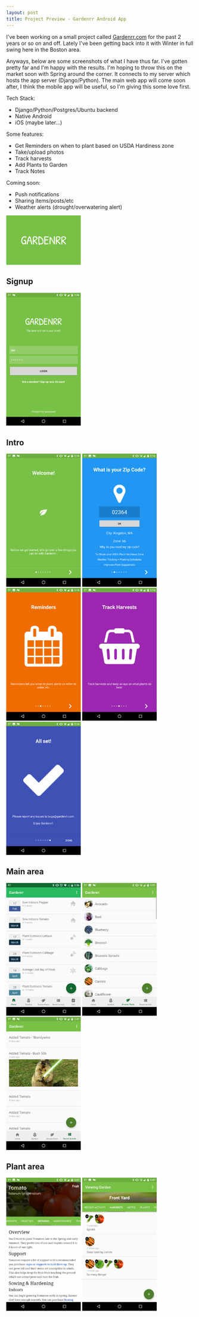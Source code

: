 ```yaml
---
layout: post
title: Project Preview - Gardenrr Android App
---
```


I've been working on a small project called [Gardenrr.com](http://gardenrr.com) for the past 2 years or so on and off. Lately I've been getting back into it with Winter in full swing here in the Boston area.

Anyways, below are some screenshots of what I have thus far. I've gotten pretty far and I'm happy with the results. I'm hoping to throw this on the market soon with Spring around the corner. It connects to my server which hosts the app server (Django/Python). The main web app will come soon after, I think the mobile app will be useful, so I'm giving this some love first. 

Tech Stack:

* Django/Python/Postgres/Ubuntu backend
* Native Android
* iOS (maybe later...)

Some features:

* Get Reminders on when to plant based on USDA Hardiness zone
* Take/upload photos
* Track harvests
* Add Plants to Garden
* Track Notes

Coming soon:

* Push notifications
* Sharing items/posts/etc
* Weather alerts (drought/overwatering alert)

<img src="/images/posts/gardenrr-preview/splash.png" alt="Drawing" style="width: 200px;"/>

## Signup

<img src="/images/posts/gardenrr-preview/login.png" alt="Drawing" style="width: 200px;"/>

## Intro

<img src="/images/posts/gardenrr-preview/intro1.png" alt="Drawing" style="width: 200px;"/>
<img src="/images/posts/gardenrr-preview/intro2.png" alt="Drawing" style="width: 200px;"/>
<img src="/images/posts/gardenrr-preview/intro3.png" alt="Drawing" style="width: 200px;"/>
<img src="/images/posts/gardenrr-preview/intro4.png" alt="Drawing" style="width: 200px;"/>
<img src="/images/posts/gardenrr-preview/intro7.png" alt="Drawing" style="width: 200px;"/>

## Main area

<img src="/images/posts/gardenrr-preview/reminders.png" alt="Drawing" style="width: 200px;"/>
<img src="/images/posts/gardenrr-preview/plants.png" alt="Drawing" style="width: 200px;"/>
<img src="/images/posts/gardenrr-preview/feed.png" alt="Drawing" style="width: 200px;"/>

## Plant area

<img src="/images/posts/gardenrr-preview/plant_info.png" alt="Drawing" style="width: 200px;"/>
<img src="/images/posts/gardenrr-preview/harvests.png" alt="Drawing" style="width: 200px;"/>
